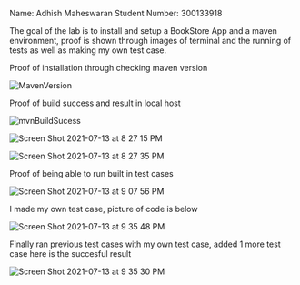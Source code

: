 Name: Adhish Maheswaran
Student Number: 300133918

The goal of the lab is to install and setup a BookStore App and a maven environment, proof is shown through images of terminal and the running of tests as well as making my own test case.

Proof of installation through checking maven version

![MavenVersion](https://user-images.githubusercontent.com/36574103/125726859-cf6a0579-b33c-4628-ae9f-6826455f079f.png)

Proof of build success and result in local host

![mvnBuildSucess](https://user-images.githubusercontent.com/36574103/125726952-e1b635af-8cfb-41b7-a925-2fb622c926a5.png)

![Screen Shot 2021-07-13 at 8 27 15 PM](https://user-images.githubusercontent.com/36574103/125727005-040644b2-303c-4d0b-a504-08e9c798ed81.png)

![Screen Shot 2021-07-13 at 8 27 35 PM](https://user-images.githubusercontent.com/36574103/125727008-de2007f4-9984-4e17-91ce-c6a51867921d.png)

Proof of being able to run built in test cases

![Screen Shot 2021-07-13 at 9 07 56 PM](https://user-images.githubusercontent.com/36574103/125727062-ac959ac0-449a-475d-b4b5-581fc6cbee74.png)

I made my own test case, picture of code is below

![Screen Shot 2021-07-13 at 9 35 48 PM](https://user-images.githubusercontent.com/36574103/125727122-b96e9314-26aa-4150-95f8-5092f3ee5995.png)

Finally ran previous test cases with my own test case, added 1 more test case here is the succesful result

![Screen Shot 2021-07-13 at 9 35 30 PM](https://user-images.githubusercontent.com/36574103/125727152-f047707d-88b1-4b0a-8cc1-7cefdc2d82c2.png)


